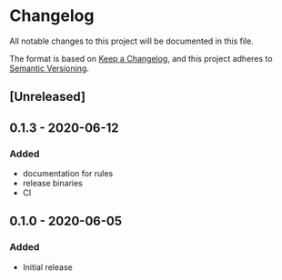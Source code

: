 # Changelog

All notable changes to this project will be documented in this file.

The format is based on [Keep a Changelog](https://keepachangelog.com/en/1.0.0/),
and this project adheres to [Semantic Versioning](https://semver.org/spec/v2.0.0.html).

## [Unreleased]

## 0.1.3 - 2020-06-12

### Added

- documentation for rules
- release binaries
- CI

## 0.1.0 - 2020-06-05

### Added

- Initial release
